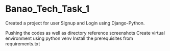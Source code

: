 # Banao_Tech_Task_1
Created a project for user Signup and Login using Django-Python.

Pushing the codes as well as directory reference screenshots
Create virtual environment using python venv
Install the prerequisites from requirements.txt
